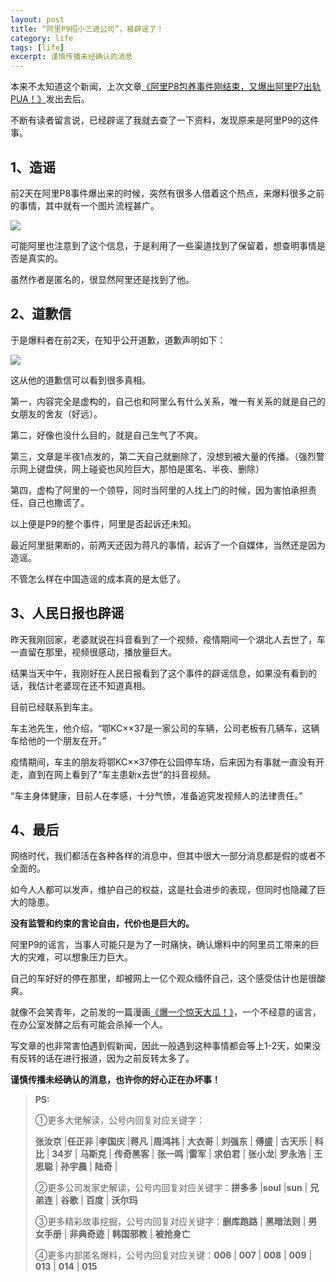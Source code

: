 ```yaml
---
layout: post
title: “阿里P9招小三进公司”，被辟谣了！
category: life
tags: [life]
excerpt: 谨慎传播未经确认的消息
---
```


本来不太知道这个新闻，上次文章[《阿里P8包养事件刚结束，又爆出阿里P7出轨PUA！》](http://www.ityouknow.com/life/2020/06/22/chugui.html)发出去后。

不断有读者留言说，已经辟谣了我就去查了一下资料，发现原来是阿里P9的这件事。

## 1、造谣

前2天在阿里P8事件爆出来的时候，突然有很多人借着这个热点，来爆料很多之前的事情，其中就有一个图片流程甚广。

![](http://favorites.ren/assets/images/2020/it/piyao/piyao01.jpg) 

可能阿里也注意到了这个信息，于是利用了一些渠道找到了保留着，想查明事情是否是真实的。

虽然作者是匿名的，很显然阿里还是找到了他。

## 2、道歉信

于是爆料者在前2天，在知乎公开道歉，道歉声明如下：

![](http://favorites.ren/assets/images/2020/it/piyao/piyao02.jpg) 

这从他的道歉信可以看到很多真相。

第一，内容完全是虚构的，自己也和阿里么有什么关系，唯一有关系的就是自己的女朋友的舍友（好远）。

第二，好像也没什么目的，就是自己生气了不爽。

第三，文章是半夜1点发的，第二天自己就删除了，没想到被大量的传播。（强烈警示网上键盘侠，网上碰瓷也风险巨大，那怕是匿名、半夜、删除）

第四，虚构了阿里的一个领导，同时当阿里的人找上门的时候，因为害怕承担责任，自己也撒谎了。

以上便是P9的整个事件，阿里是否起诉还未知。

最近阿里挺果断的，前两天还因为蒋凡的事情，起诉了一个自媒体，当然还是因为造谣。

不管怎么样在中国造谣的成本真的是太低了。

## 3、人民日报也辟谣

昨天我刚回家，老婆就说在抖音看到了一个视频，疫情期间一个湖北人去世了，车一直留在那里，视频很感动，播放量巨大。

结果当天中午，我刚好在人民日报看到了这个事件的辟谣信息，如果没有看到的话，我估计老婆现在还不知道真相。

目前已经联系到车主。

车主池先生，他介绍，“鄂KC××37是一家公司的车辆，公司老板有几辆车，这辆车给他的一个朋友在开。”

疫情期间，车主的朋友将鄂KC××37停在公园停车场，后来因为有事就一直没有开走，直到在网上看到了“车主患新x去世”的抖音视频。

“车主身体健康，目前人在孝感，十分气愤，准备追究发视频人的法律责任。”

## 4、最后

网络时代，我们都活在各种各样的消息中，但其中很大一部分消息都是假的或者不全面的。

如今人人都可以发声，维护自己的权益，这是社会进步的表现，但同时也隐藏了巨大的隐患。

**没有监管和约束的言论自由，代价也是巨大的。**

阿里P9的谣言，当事人可能只是为了一时痛快，确认爆料中的阿里员工带来的巨大的灾难，可以想象压力巨大。

自己的车好好的停在那里，却被网上一亿个观众缅怀自己，这个感受估计也是很酸爽。

就像不会笑青年，之前发的一篇漫画[《爆一个惊天大瓜！》](http://www.ityouknow.com/2020/04/24/dagua.html)，一个不经意的谣言，在办公室发酵之后有可能会杀掉一个人。

写文章的也非常害怕遇到假新闻，因此一般遇到这种事情都会等上1-2天，如果没有反转的话在进行报道，因为之前反转太多了。

**谨慎传播未经确认的消息，也许你的好心正在办坏事！**


>**PS:**
>
>①更多大佬解读，公号内回复对应关键字：
>
>**张汝京** |**任正非** |**李国庆** |**蒋凡** |**周鸿祎** | **大衣哥** | **刘强东** | **傅盛** | **古天乐** | **科比** | **34岁** | **马斯克** | **传奇黑客** | **张一鸣** |**雷军** | **求伯君** | **张小龙**| **罗永浩** | **王思聪** | **孙宇晨** | **陆奇** |
>
>②更多公司发家史解读，公号内回复对应关键字：**拼多多** |**soul** |**sun** | **兄弟连** | **谷歌** | **百度** | **沃尔玛**
>
>③更多精彩故事挖掘，公号内回复对应关键字：**删库跑路** | **黑暗法则** | **男女手册** | **非典奇迹** | **韩国邪教** | **被抢身亡**
>
>④更多内部匿名爆料，公号内回复对应关键：**006** | **007** | **008** | **009** | **013** | **014** | **015**


